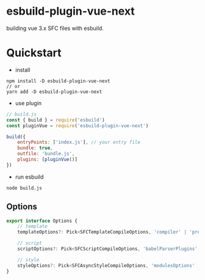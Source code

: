 # esbuild-plugin-vue-next

building vue 3.x SFC files with esbuild.

# Quickstart

- install

```
npm install -D esbuild-plugin-vue-next
// or
yarn add -D esbuild-plugin-vue-next
```

- use plugin

```js
// build.js
const { build } = require('esbuild')
const pluginVue = require('esbuild-plugin-vue-next')

build({
    entryPoints: ['index.js'], // your entry file
    bundle: true,
    outfile: 'bundle.js',
    plugins: [pluginVue()]
})
```

- run esbuild

```
node build.js
```

## Options

```js
export interface Options {
    // template
    templateOptions?: Pick<SFCTemplateCompileOptions, 'compiler' | 'preprocessLang' | 'preprocessOptions' | 'compilerOptions' | 'transformAssetUrls'>

    // script
    scriptOptions?: Pick<SFCScriptCompileOptions, 'babelParserPlugins' | 'refSugar'>

    // style
    styleOptions?: Pick<SFCAsyncStyleCompileOptions, 'modulesOptions' | 'preprocessLang' | 'preprocessOptions' | 'postcssOptions' | 'postcssPlugins'>
}

```
